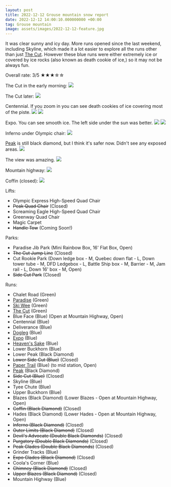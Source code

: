 ```yaml
---
layout: post
title: 2022-12-12 Grouse mountain snow report
date: 2022-12-12 14:00:10.000000000 +00:00
tag: Grouse mountain
image: assets/images/2022-12-12-feature.jpg
---
```


It was clear sunny and icy day. More runs opened since the last weekend, including Skyline, which made it a lot easier to explore all the runs other than just [The Cut](/grouse/the-cut/). However these blue runs were either extremely ice or covered by ice rocks (also known as death cookie of ice,) so it may not be always fun.

Overall rate: 3/5 ★★★☆☆

The Cut in the early morning:
![](/assets/images/2022-12-12-the-cut.jpg)

The Cut later:
![](/assets/images/2022-12-12-the-cut-2.jpg)

Centennial. If you zoom in you can see death cookies of ice covering most of the piste.
![](/assets/images/2022-12-12-centennial.jpg)
![](/assets/images/2022-12-12-centennial-2.jpg)

Expo. You can see smooth ice. The left side under the sun was better.
![](/assets/images/2022-12-12-expo.jpg)
![](/assets/images/2022-12-12-expo-2.jpg)

Inferno under Olympic chair:
![](/assets/images/2022-12-12-inferno.jpg)

[Peak](/grouse/peak/) is still black diamond, but I think it's safer now. Didn't see any exposed areas.
![](/assets/images/2022-12-12-peak-experts-only.jpg)

The view was amazing.
![](/assets/images/2022-12-12-peak-2.jpg)

Mountain highway:
![](/assets/images/2022-12-12-mountain-highway.jpg)

Coffin (closed):
![](/assets/images/2022-12-12-coffin.jpg)


Lifts:

* Olympic Express High-Speed Quad Chair
* <del>Peak Quad Chair</del> (Closed)
* Screaming Eagle High-Speed Quad Chair
* Greenway Quad Chair
* Magic Carpet
* <del>Handle Tow</del> (Coming Soon!)

Parks:

* Paradise Jib Park (Mini Rainbow Box, 16' Flat Box, Open)
* <del>The Cut Jump Line</del> (Closed)
* Cut Rookie Park (Down ledge box - M, Quebec down flat - L, Down tower tube - M, DFD Ledgebox - L, Battle Ship box - M, Barrier - M, Jam rail - L, Down 16' box - M, Open)
* <del>Side Cut Park</del> (Closed)

Runs:

* Chalet Road (Green)
* [Paradise](/grouse/paradise/) (Green)
* [Ski Wee](/magic-carpet/) (Green)
* [The Cut](/grouse/the-cut/) (Green)
* Blue Face (Blue) (Open at Mountain Highway, Open)
* Centennial (Blue)
* Deliverance (Blue)
* [Dogleg](/dogleg/) (Blue)
* [Expo](/grouse/expo/) (Blue)
* [Heaven's Sake](/heavens-sake/) (Blue)
* Lower Buckhorn (Blue)
* Lower Peak (Black Diamond)
* <del>Lower Side Cut (Blue)</del> (Closed)
* [Paper Trail](/paper-trail/) (Blue) (to mid station, Open)
* [Peak](/grouse/peak/) (Black Diamond)
* <del>Side Cut (Blue)</del> (Closed)
* Skyline (Blue)
* Tyee Chute (Blue)
* Upper Buckhorn (Blue)
* Blazes (Black Diamond) (Lower Blazes - Open at Mountain Highway, Open)
* <del>Coffin (Black Diamond)</del> (Closed)
* Hades (Black Diamond) (Lower Hades - Open at Mountain Highway, Open)
* <del>Inferno (Black Diamond)</del> (Closed)
* <del>Outer Limits (Black Diamond)</del> (Closed)
* <del>Devil's Advocate (Double Black Diamonds)</del> (Closed)
* <del>Purgatory (Double Black Diamonds)</del> (Closed)
* <del>Peak Glades (Double Black Diamonds)</del> (Closed)
* Grinder Tracks (Blue)
* <del>Expo Glades (Black Diamond)</del> (Closed)
* Coola's Corner (Blue)
* <del>Chimney (Black Diamond)</del> (Closed)
* <del>Upper Blazes (Black Diamond)</del> (Closed)
* Mountain Highway (Blue)


